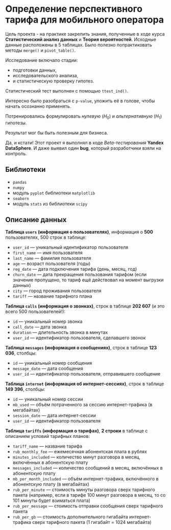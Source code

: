 # Определение перспективного тарифа для мобильного оператора

Цель проекта - на практике закрепить знания, полученные в ходе курса **Статистический анализ данных** и **Теория вероятностей**.
Исходные данные расположены в 5 таблицах. Было полезно попрактиковать методы `merge()` и `pivot_table()`.

Исследование включало стадии:
- подготовки данных, 
- исследовательского анализа,
- и статистическую проверку гипотез.

Статистический тест выполнен с помощью `ttest_ind()`. 

Интересно было разобраться с `p-value`, уложить её в голове, чтобы начать осознанно применять.

Потренировались формулировать *нулевую* ($H_0$) и *альтернативную* ($H_1$) гипотезы.

Результат мог бы быть полезным для бизнеса.

Да, и кстати! Этот проект я выполнял в ходе *Beta-тестирования* **Yandex DataSphere**. И даже выявил один **bug**, который разработчики взяли на контроль.

## Библиотеки

- `pandas`
- `numpy`
- модуль `pyplot` библиотеки `matplotlib`
- `seaborn`
- модуль `stats` из библиотеки `scipy`


## Описание данных

**Таблица `users` (информация о пользователях)**, информация о **500** пользователях, 500 строк в таблице:
- `user_id` — уникальный идентификатор пользователя
- `first_name` — имя пользователя
- `last_name` — фамилия пользователя
- `age` — возраст пользователя (годы)
- `reg_date` — дата подключения тарифа (день, месяц, год)
- `churn_date` — дата прекращения пользования тарифом (если значение пропущено, то тариф ещё действовал на момент выгрузки данных)
- `city` — город проживания пользователя
- `tariff` — название тарифного плана

**Таблица `calls` (информация о звонках)**, строк в таблице **202 607** (и это всего 500 пользователей!):
- `id` — уникальный номер звонка
- `call_date` — дата звонка
- `duration` — длительность звонка в минутах
- `user_id` — идентификатор пользователя, сделавшего звонок

**Таблица `messages` (информация о сообщениях)**, строк в таблице **123 036**, столбцы:
- `id` — уникальный номер сообщения
- `message_date` — дата сообщения
- `user_id` — идентификатор пользователя, отправившего сообщение

**Таблица `internet` (информация об интернет-сессиях)**, строк в таблице **149 396**, столбцы:
- `id` — уникальный номер сессии
- `mb_used` — объём потраченного за сессию интернет-трафика (в мегабайтах)
- `session_date` — дата интернет-сессии
- `user_id` — идентификатор пользователя

**Таблица `tariffs` (информация о тарифах)**, **2 строки** в таблице с описанием условий тарифных планов:
- `tariff_name` — название тарифа
- `rub_monthly_fee` — ежемесячная абонентская плата в рублях
- `minutes_included` — количество минут разговора в месяц, включённых в абонентскую плату
- `messages_included` — количество сообщений в месяц, включённых в абонентскую плату
- `mb_per_month_included` — объём интернет-трафика, включённого в абонентскую плату (в мегабайтах)
- `rub_per_minute` — стоимость минуты разговора сверх тарифного пакета (например, если в тарифе 100 минут разговора в месяц, то со 101 минуты будет взиматься плата)
- `rub_per_message` — стоимость отправки сообщения сверх тарифного пакета
- `rub_per_gb` — стоимость дополнительного гигабайта интернет-трафика сверх тарифного пакета (1 гигабайт = 1024 мегабайта)
